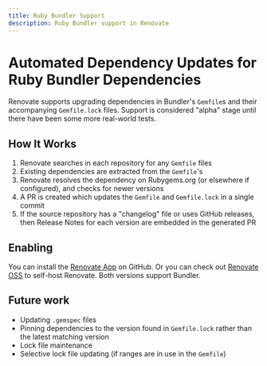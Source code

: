 ```yaml
---
title: Ruby Bundler Support
description: Ruby Bundler support in Renovate
---
```


# Automated Dependency Updates for Ruby Bundler Dependencies

Renovate supports upgrading dependencies in Bundler's `Gemfile`s and their accompanying `Gemfile.lock` files.
Support is considered "alpha" stage until there have been some more real-world tests.

## How It Works

1. Renovate searches in each repository for any `Gemfile` files
1. Existing dependencies are extracted from the `Gemfile`'s
1. Renovate resolves the dependency on Rubygems.org (or elsewhere if configured), and checks for newer versions
1. A PR is created which updates the `Gemfile` and `Gemfile.lock` in a single commit
1. If the source repository has a "changelog" file or uses GitHub releases, then Release Notes for each version are embedded in the generated PR

## Enabling

You can install the [Renovate App](https://github.com/apps/renovate) on GitHub.
Or you can check out [Renovate OSS](https://github.com/renovatebot/renovate) to self-host Renovate.
Both versions support Bundler.

## Future work

- Updating `.gemspec` files
- Pinning dependencies to the version found in `Gemfile.lock` rather than the latest matching version
- Lock file maintenance
- Selective lock file updating (if ranges are in use in the `Gemfile`)
